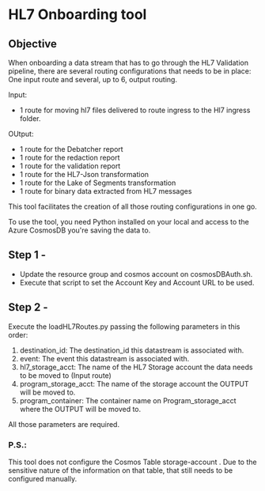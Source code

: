 # HL7 Onboarding tool


## Objective
When onboarding a data stream that has to go through the HL7 Validation 
pipeline, there are several routing configurations that needs to be in place:
One input route and several, up to 6, output routing.

Input:
* 1 route for moving hl7 files delivered to route ingress to the Hl7 ingress folder.

OUtput:
* 1 route for the Debatcher report
* 1 route for the redaction report
* 1 route for the validation report
* 1 route for the HL7-Json transformation
* 1 route for the Lake of Segments transformation
* 1 route for binary data extracted from HL7 messages

This tool facilitates the creation of all those routing configurations in one go.

To use the tool, you need Python installed on your local and access to the Azure CosmosDB
you're saving the data to.

## Step 1 -
* Update the resource group and cosmos account on cosmosDBAuth.sh.
* Execute that script to set the Account Key and Account URL to be used.

## Step 2 -
Execute the loadHL7Routes.py passing the following parameters in this order:

1. destination_id: The destination_id this datastream is associated with.
2. event: The event this datastream is associated with. 
3. hl7_storage_acct: The name of the HL7 Storage account the data needs to be moved to (Input route)
4. program_storage_acct: The name of the storage account the OUTPUT will be moved to.
5. program_container: The container name on Program_storage_acct where the OUTPUT will be moved to.

All those parameters are required.

### P.S.: 
This tool does not configure the Cosmos Table storage-account . Due to the sensitive nature
of the information on that table, that still needs to be configured manually.